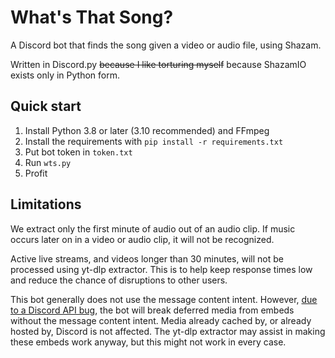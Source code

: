 What's That Song?
==

A Discord bot that finds the song given a video or audio file, using Shazam.

Written in Discord.py ~~because I like torturing myself~~ because ShazamIO exists only in Python form.

## Quick start

1. Install Python 3.8 or later (3.10 recommended) and FFmpeg
2. Install the requirements with `pip install -r requirements.txt`
3. Put bot token in `token.txt`
4. Run `wts.py`
5. Profit

## Limitations

We extract only the first minute of audio out of an audio clip. If music occurs later on in a video or audio clip, it will not be recognized.

Active live streams, and videos longer than 30 minutes, will not be processed using yt-dlp extractor. This is to help keep response times low and reduce the chance of disruptions to other users.

This bot generally does not use the message content intent. However, [due to a Discord API bug](https://github.com/discord/discord-api-docs/issues/5406), the bot will break deferred media from embeds without the message content intent. Media already cached by, or already hosted by, Discord is not affected. The yt-dlp extractor may assist in making these embeds work anyway, but this might not work in every case. 